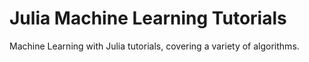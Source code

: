 # Julia Machine Learning Tutorials
Machine Learning with Julia tutorials, covering a variety of algorithms.
